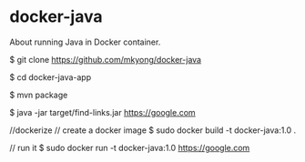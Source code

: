 # docker-java
About running Java in Docker container.

$ git clone https://github.com/mkyong/docker-java

$ cd docker-java-app

$ mvn package

$ java -jar target/find-links.jar https://google.com

//dockerize
// create a docker image
$ sudo docker build -t docker-java:1.0 .

// run it
$ sudo docker run -t docker-java:1.0 https://google.com

